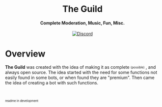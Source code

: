 <h1 align="center">The Guild</h1>

<h4 align="center">Complete Moderation, Music, Fun, Misc.</h4>

<p align="center">

<a href="https://discord.gg/P3qR8Dh8XU" rel="nofollow">
    <img src="https://img.shields.io/discord/570398069233811466.svg?label=&logo=discord&logoColor=ffffff&color=7389D8&labelColor=6A7EC2" alt="Discord" data-canonical-src="https://img.shields.io/discord/570398069233811466.svg?label=&amp;logo=discord&amp;logoColor=ffffff&amp;color=7389D8&amp;labelColor=6A7EC2" style="max-width:100%;">
</a>

</p>


# Overview

**The Guild** was created with the idea of making it as complete <sub><sup>(possible)</sup></sub> , and always open source.
The idea started with the need for some functions not easily found in some bots, or when found they are "premium". Then came the idea of creating a bot with such functions.
 
 <br>
  
<sub><sup>readme in development</sup></sub>

